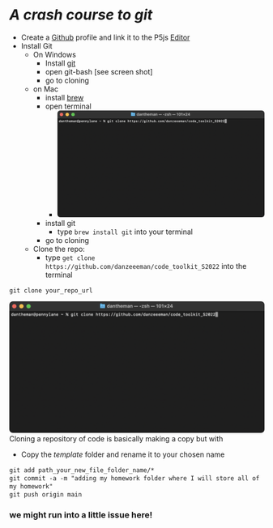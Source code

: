 # _A crash course to git_
- Create a [Github](https://github.com) profile and link it to the P5js [Editor](https://editor.p5js.org) 
- Install Git
  - On Windows 
    - Install [git](https://git-scm.com)
    - open git-bash [see screen shot]
    - go to cloning
  - on Mac 
    - install [brew](https://brew.sh)
    - open terminal
      - ![terminal](images/CloneMac.png)
    - install git
      - type ```brew install git``` into your terminal
    - go to cloning
  - Clone the repo: 
    - type ```get clone https://github.com/danzeeeman/code_toolkit_S2022``` into the terminal

```
git clone your_repo_url
```
![terminal](images/CloneMac.png)
Cloning a repository of code is basically making a copy but with 
- Copy the _template_ folder and rename it to your chosen name
```
git add path_your_new_file_folder_name/*
git commit -a -m "adding my homework folder where I will store all of my homework"
git push origin main
```
### we might run into a little issue here!